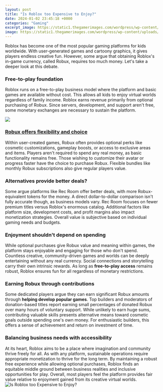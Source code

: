```yaml
---
layout: post
title: "Is Roblox too Expensive to Enjoy?"
date: 2024-01-02 23:45:18 +0000
categories: "Gaming"
excerpt_image: https://static1.thegamerimages.com/wordpress/wp-content/uploads/2021/07/roblox-royal-crown.JPG
image: https://static1.thegamerimages.com/wordpress/wp-content/uploads/2021/07/roblox-royal-crown.JPG
---
```


Roblox has become one of the most popular gaming platforms for kids worldwide. With user-generated games and cartoony graphics, it gives players endless creative fun. However, some argue that obtaining Roblox's in-game currency, called Robux, requires too much money. Let's take a deeper look at this debate.
### **Free-to-play foundation** 
Roblox runs on a free-to-play business model where the platform and basic games are available without cost. This allows all kids to enjoy virtual worlds regardless of family income. Roblox earns revenue primarily from optional purchasing of Robux. Since servers, development, and support aren't free, some monetary exchanges are necessary to sustain the platform.

![](https://i.ytimg.com/vi/ObX6-W2QMzc/maxresdefault.jpg)
### [Robux offers flexibility and choice](https://store.fi.io.vn/chihuahua-dad-daddy-owner-of-a-chihuahua-chihuahua-lover3736-t-shirt)
Within user-created games, Robux often provides optional perks like cosmetic customizations, gameplay boosts, or access to exclusive areas and items. Players aren't required to spend any real money, as basic functionality remains free. Those wishing to customize their avatar or progress faster have the choice to purchase Robux. Flexible bundles like monthly Robux subscriptions also give regular players value.
### **Alternatives provide better deals?** 
Some argue platforms like Rec Room offer better deals, with more Robux-equivalent tokens for the money. A direct dollar-to-dollar comparison isn't fully accurate though, as business models vary. Rec Room focuses on fewer premium titles versus Roblox's enormous catalog. Additional factors like platform size, development costs, and profit margins also impact monetization strategies. Overall value is subjective based on individual gaming needs and budgets.
### **Enjoyment shouldn't depend on spending**
While optional purchases give Robux value and meaning within games, the platform stays enjoyable and engaging for those who don't spend. Countless creative, community-driven games and worlds can be deeply entertaining without any real currency. Social connections and storytelling carry their own intrinsic rewards. As long as **free-to-play access** remains robust, Roblox ensures fun for all regardless of monetary restrictions.
### **Earning Robux through contributions** 
Some dedicated players argue they can earn significant Robux amounts through **helping develop popular games**. Top builders and moderators of donation-based titles report earning small percentages of donated Robux over many hours of voluntary support. While unlikely to earn huge sums, contributing valuable skills presents alternative means toward cosmetic goals outside spending one's own money. For enthusiastic builders, this offers a sense of achievement and return on investment of time.
### **Balancing business needs with accessibility**  
At its heart, Roblox aims to be a place where imagination and community thrive freely for all. As with any platform, sustainable operations require appropriate monetization to thrive for the long term. By maintaining a robust free experience while allowing optional purchases, Roblox finds an equitable middle ground between business realities and inclusive opportunities for play. Overall, most players feel the platform provides fair value relative to enjoyment gained from its creative virtual worlds.
![Is Roblox too Expensive to Enjoy?](https://static1.thegamerimages.com/wordpress/wp-content/uploads/2021/07/roblox-royal-crown.JPG)